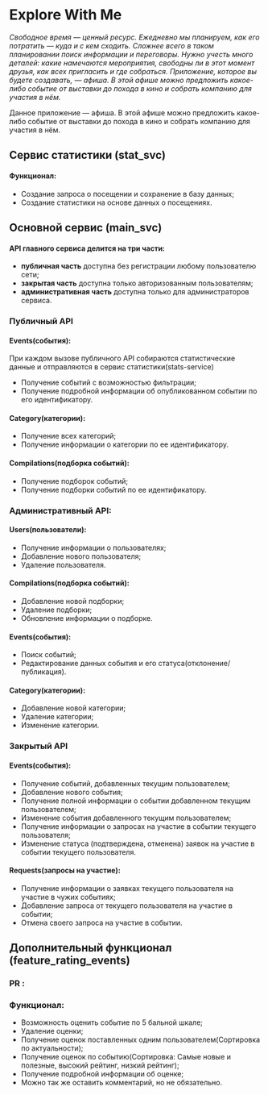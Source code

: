 # Explore With Me
_Свободное время — ценный ресурс. Ежедневно мы планируем, как его потратить — куда и с кем сходить. Сложнее всего в таком планировании поиск информации и переговоры. Нужно учесть много деталей: какие намечаются мероприятия, свободны ли в этот момент друзья, как всех пригласить и где собраться.
Приложение, которое вы будете создавать, — афиша. В этой афише можно предложить какое-либо событие от выставки до похода в кино и собрать компанию для участия в нём._

Данное приложение — афиша. В этой афише можно предложить какое-либо событие от выставки до похода в кино и собрать компанию для участия в нём.

## Сервис статистики (stat_svc)
#### Функционал:

- Создание запроса о посещении и сохранение в базу данных;
- Создание статистики на основе данных о посещениях.

## Основной сервис (main_svc)
#### API главного сервиса делится на три части:

- **публичная часть** доступна без регистрации любому пользователю сети;
- **закрытая часть** доступна только авторизованным пользователям;
- **административная часть** доступна только для администраторов сервиса.

### Публичный API
#### Events(события):
При каждом вызове публичного API собираются статистические данные и отправляются в сервис статистики(stats-service)
- Получение событий с возможностью фильтрации;
- Получение подробной информации об опубликованном событии по его идентификатору.
#### Category(категории):
- Получение всех категорий;
- Получение информации о категории по ее идентификатору.
#### Compilations(подборка событий):
- Получение подборок событий;
- Получение подборки событий по ее идентификатору.
### Административный API:
#### Users(пользователи):
- Получение информации о пользователях;
- Добавление нового пользователя;
- Удаление пользователя.
#### Compilations(подборка событий):
- Добавление новой подборки;
- Удаление подборки;
- Обновление информации о подборке.
#### Events(события):
- Поиск событий;
- Редактирование данных события и его статуса(отклонение/публикация).
#### Category(категории):
- Добавление новой категории;
- Удаление категории;
- Изменение категории.
### Закрытый API
#### Events(события):
- Получение событий, добавленных текущим пользователем;
- Добавление нового события;
- Получение полной информации о событии добавленном текущим пользователем;
- Изменение события добавленного текущим пользователем;
- Получение информации о запросах на участие в событии текущего пользователя;
- Изменение статуса (подтверждена, отменена) заявок на участие в событии текущего пользователя.
#### Requests(запросы на участие):
- Получение информации о заявках текущего пользователя на участие в чужих событиях;
- Добавление запроса от текущего пользователя на участие в событии;
- Отмена своего запроса на участие в событии.

## Дополнительный функционал (feature_rating_events)
### PR :
### Функционал:
- Возможность оценить событие по 5 бальной шкале;
- Удаление оценки;
- Получение оценок поставленных одним пользователем(Сортировка по актуальности);
- Получение оценок по событию(Сортировка: Самые новые и полезные, высокий рейтинг, низкий рейтинг);
- Получение подробной информации об оценке;
- Можно так же оставить комментарий, но не обязательно.
